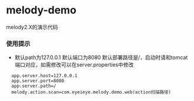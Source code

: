 # melody-demo
melody2.X的演示代码

### 使用提示
- 默认path为127.0.0.1 默认端口为8080 默认部署路径是/，启动时请和tomcat端口对应，如需修改可以在server.properties中修改
```
  app.server.host=127.0.0.1
  app.server.port=8080
  app.server.path=/
  melody.action.scan=com.eyeieye.melody.demo.web(action扫描路径)
```
